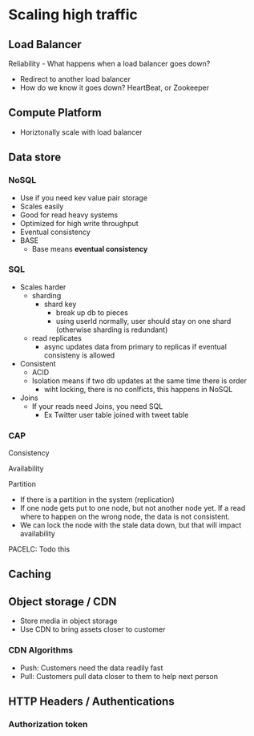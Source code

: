 
# Scaling high traffic

## Load Balancer

Reliability - What happens when a load balancer goes down?

- Redirect to another load balancer
- How do we know it goes down? HeartBeat, or Zookeeper

## Compute Platform

- Horiztonally scale with load balancer

## Data store

### NoSQL

- Use if you need kev value pair storage
- Scales easily
- Good for read heavy systems
- Optimized for high write throughput
- Eventual consistency
- BASE
  - Base means **eventual consistency**

### SQL

- Scales harder
  - sharding
    - shard key
      - break up db to pieces
      - using userId normally, user should stay on one shard (otherwise sharding is redundant)
  - read replicates
    - async updates data from primary to replicas if eventual consisteny is allowed 
- Consistent
  - ACID
  - Isolation means if two db updates at the same time there is order
    - wiht locking, there is no conlficts, this happens in NoSQL
- Joins
  - If your reads need Joins, you need SQL
    - Ex Twitter user table joined with tweet table

### CAP

Consistency

Availability

Partition

- If there is a partition in the system (replication)
- If one node gets put to one node, but not another node yet. If a read where to happen on the wrong node, the data is not consistent.
- We can lock the node with the stale data down, but that will impact availability


PACELC: Todo this

## Caching

## Object storage / CDN

- Store media in object storage
- Use CDN to bring assets closer to customer

### CDN Algorithms

- Push: Customers need the data readily fast
- Pull: Customers pull data closer to them to help next person


## HTTP Headers / Authentications

### Authorization token